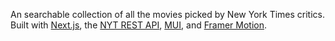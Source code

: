 An searchable collection of all the movies picked by New York Times critics. Built with [Next.js](https://nextjs.org/), the [NYT REST API](https://developer.nytimes.com/docs/movie-reviews-api/1/overview), [MUI](https://mui.com/), and [Framer Motion](https://www.framer.com/motion/).
